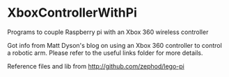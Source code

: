 # XboxControllerWithPi
Programs to couple Raspberry pi with an Xbox 360 wireless controller

Got info from Matt Dyson's blog on using an Xbox 360 controller to control a robotic arm. Please refer to the useful links folder for more details.

Reference files and lib from http://github.com/zephod/lego-pi 
